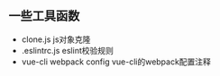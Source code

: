 ## 一些工具函数

- clone.js js对象克隆
- .eslintrc.js eslint校验规则
- vue-cli webpack config vue-cli的webpack配置注释
